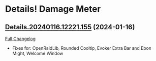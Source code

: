 # Details! Damage Meter

## [Details.20240116.12221.155](https://github.com/Tercioo/Details-Damage-Meter/tree/Details.20240116.12221.155) (2024-01-16)
[Full Changelog](https://github.com/Tercioo/Details-Damage-Meter/compare/Details.20240115.12220.155...Details.20240116.12221.155) 

- Fixes for: OpenRaidLib, Rounded Cooltip, Evoker Extra Bar and Ebon Might, Welcome Window  
